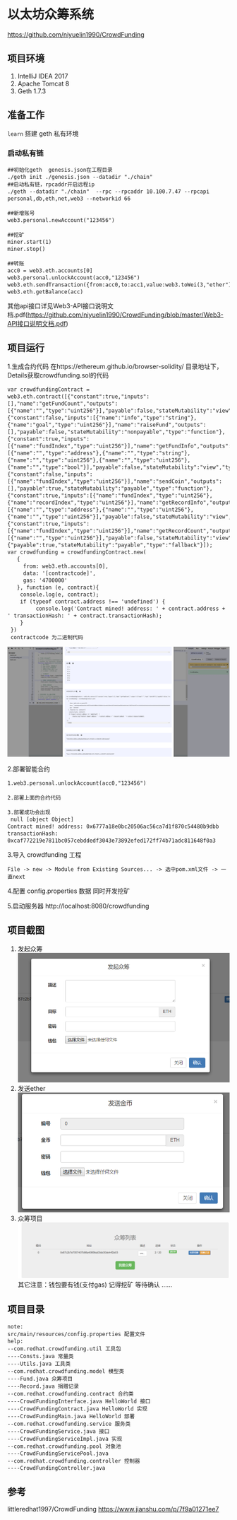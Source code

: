 # 以太坊众筹系统
https://github.com/niyuelin1990/CrowdFunding

## 项目环境
1. IntelliJ IDEA 2017 
2. Apache Tomcat 8
3. Geth 1.7.3

## 准备工作
`learn` 搭建 geth 私有环境

### 启动私有链
``` 
##初始化geth  genesis.json在工程目录
./geth init ./genesis.json --datadir "./chain"
##启动私有链，rpcaddr开启远程ip
./geth --datadir "./chain"  --rpc --rpcaddr 10.100.7.47 --rpcapi personal,db,eth,net,web3 --networkid 66

##新增账号
web3.personal.newAccount("123456")

##挖矿
miner.start(1)
miner.stop()

##转账
acc0 = web3.eth.accounts[0]
web3.personal.unlockAccount(acc0,"123456")
web3.eth.sendTransaction({from:acc0,to:acc1,value:web3.toWei(3,"ether")})
web3.eth.getBalance(acc)
```
其他api接口详见Web3-API接口说明文档.pdf(https://github.com/niyuelin1990/CrowdFunding/blob/master/Web3-API接口说明文档.pdf)


## 项目运行
1.生成合约代码
在https://ethereum.github.io/browser-solidity/ 目录地址下，Details获取crowdfunding.sol的代码
```
var crowdfundingContract = web3.eth.contract([{"constant":true,"inputs":[],"name":"getFundCount","outputs":[{"name":"","type":"uint256"}],"payable":false,"stateMutability":"view","type":"function"},{"constant":false,"inputs":[{"name":"info","type":"string"},{"name":"goal","type":"uint256"}],"name":"raiseFund","outputs":[],"payable":false,"stateMutability":"nonpayable","type":"function"},{"constant":true,"inputs":[{"name":"fundIndex","type":"uint256"}],"name":"getFundInfo","outputs":[{"name":"","type":"address"},{"name":"","type":"string"},{"name":"","type":"uint256"},{"name":"","type":"uint256"},{"name":"","type":"bool"}],"payable":false,"stateMutability":"view","type":"function"},{"constant":false,"inputs":[{"name":"fundIndex","type":"uint256"}],"name":"sendCoin","outputs":[],"payable":true,"stateMutability":"payable","type":"function"},{"constant":true,"inputs":[{"name":"fundIndex","type":"uint256"},{"name":"recordIndex","type":"uint256"}],"name":"getRecordInfo","outputs":[{"name":"","type":"address"},{"name":"","type":"uint256"},{"name":"","type":"uint256"}],"payable":false,"stateMutability":"view","type":"function"},{"constant":true,"inputs":[{"name":"fundIndex","type":"uint256"}],"name":"getRecordCount","outputs":[{"name":"","type":"uint256"}],"payable":false,"stateMutability":"view","type":"function"},{"payable":true,"stateMutability":"payable","type":"fallback"}]);
var crowdfunding = crowdfundingContract.new(
   {
     from: web3.eth.accounts[0], 
     data: '[contractcode]', 
     gas: '4700000'
   }, function (e, contract){
    console.log(e, contract);
    if (typeof contract.address !== 'undefined') {
         console.log('Contract mined! address: ' + contract.address + ' transactionHash: ' + contract.transactionHash);
    }
 })
 contractcode 为二进制代码
```
![alt text](docs/5.png "contract")

2.部署智能合约
```
1.web3.personal.unlockAccount(acc0,"123456")

2.部署上面的合约代码

3.部署成功会出现
 null [object Object]
Contract mined! address: 0x6777a18e0bc20506ac56ca7d1f870c54480b9dbb transactionHash: 0xcaf772219e7811bc057cebddedf3043e73892efed172ff74b71adc811648f0a3
```

3.导入 crowdfunding 工程
```
File -> new -> Module from Existing Sources... -> 选中pom.xml文件 -> 一直next
```
4.配置 config.properties 数据  同时开发挖矿

5.启动服务器 http://localhost:8080/crowdfunding


## 项目截图
1. 发起众筹
![alt text](docs/1.png "title")
2. 发送ether
![alt text](docs/2.png "title")
3. 众筹项目
![alt text](docs/4.png "title")
其它注意：钱包要有钱(支付gas) 记得挖矿 等待确认 ......


## 项目目录
```
note:
src/main/resources/config.properties 配置文件
help:
--com.redhat.crowdfunding.util 工具包
----Consts.java 常量类
----Utils.java 工具类
--com.redhat.crowdfunding.model 模型类
----Fund.java 众筹项目
----Record.java 捐赠记录
--com.redhat.crowdfunding.contract 合约类
----CrowdFundingInterface.java HelloWorld 接口
----CrowdFundingContract.java HelloWorld 实现
----CrowdFundingMain.java HelloWorld 部署
--com.redhat.crowdfunding.service 服务类
----CrowdFundingService.java 接口
----CrowdFundingServiceImpl.java 实现
--com.redhat.crowdfunding.pool 对象池
----CrowdFundingServicePool.java
--com.redhat.crowdfunding.controller 控制器
----CrowdFundingController.java
```
## 参考
littleredhat1997/CrowdFunding
https://www.jianshu.com/p/7f9a01271ee7